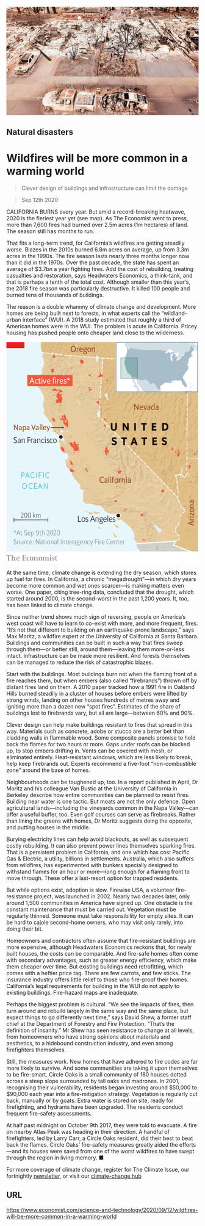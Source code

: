 ![](./images/20200912_STP002_0.jpg)

## Natural disasters

# Wildfires will be more common in a warming world

> Clever design of buildings and infrastructure can limit the damage

> Sep 12th 2020

CALIFORNIA BURNS every year. But amid a record-breaking heatwave, 2020 is the fieriest year yet (see map). As The Economist went to press, more than 7,600 fires had burned over 2.5m acres (1m hectares) of land. The season still has months to run.

That fits a long-term trend, for California’s wildfires are getting steadily worse. Blazes in the 2010s burned 6.8m acres on average, up from 3.3m acres in the 1990s. The fire season lasts nearly three months longer now than it did in the 1970s. Over the past decade, the state has spent an average of $3.7bn a year fighting fires. Add the cost of rebuilding, treating casualties and restoration, says Headwaters Economics, a think-tank, and that is perhaps a tenth of the total cost. Although smaller than this year’s, the 2018 fire season was particularly destructive. It killed 100 people and burned tens of thousands of buildings.

The reason is a double whammy of climate change and development. More homes are being built next to forests, in what experts call the “wildland-urban interface” (WUI). A 2018 study estimated that roughly a third of American homes were in the WUI. The problem is acute in California. Pricey housing has pushed people onto cheaper land close to the wilderness.



![](./images/20200912_STM963.png)

At the same time, climate change is extending the dry season, which stores up fuel for fires. In California, a chronic “megadrought”—in which dry years become more common and wet ones scarcer—is making matters even worse. One paper, citing tree-ring data, concluded that the drought, which started around 2000, is the second-worst in the past 1,200 years. It, too, has been linked to climate change.

Since neither trend shows much sign of reversing, people on America’s west coast will have to learn to co-exist with more, and more frequent, fires. “It’s not that different to building on an earthquake-prone landscape,” says Max Moritz, a wildfire expert at the University of California at Santa Barbara. Buildings and communities can be built in such a way that fires sweep through them—or better still, around them—leaving them more-or-less intact. Infrastructure can be made more resilient. And forests themselves can be managed to reduce the risk of catastrophic blazes.

Start with the buildings. Most buildings burn not when the flaming front of a fire reaches them, but when embers (also called “firebrands”) thrown off by distant fires land on them. A 2010 paper tracked how a 1991 fire in Oakland Hills burned steadily in a cluster of houses before embers were lifted by strong winds, landing on other houses hundreds of metres away and igniting more than a dozen new “spot fires”. Estimates of the share of buildings lost to firebrands vary, but all are large—between 60% and 90%.

Clever design can help make buildings resistant to fires that spread in this way. Materials such as concrete, adobe or stucco are a better bet than cladding walls in flammable wood. Some composite panels promise to hold back the flames for two hours or more. Gaps under roofs can be blocked up, to stop embers drifting in. Vents can be covered with mesh, or eliminated entirely. Heat-resistant windows, which are less likely to break, help keep firebrands out. Experts recommend a five-foot “non-combustible zone” around the base of homes.

Neighbourhoods can be toughened up, too. In a report published in April, Dr Moritz and his colleague Van Bustic at the University of California in Berkeley describe how entire communities can be planned to resist fires. Building near water is one tactic. But moats are not the only defence. Open agricultural lands—including the vineyards common in the Napa Valley—can offer a useful buffer, too. Even golf courses can serve as firebreaks. Rather than lining the greens with homes, Dr Moritz suggests doing the opposite, and putting houses in the middle.

Burying electricity lines can help avoid blackouts, as well as subsequent costly rebuilding. It can also prevent power lines themselves sparking fires. That is a persistent problem in California, and one which has cost Pacific Gas & Electric, a utility, billions in settlements. Australia, which also suffers from wildfires, has experimented with bunkers specially designed to withstand flames for an hour or more—long enough for a flaming front to move through. These offer a last-resort option for trapped residents.

But while options exist, adoption is slow. Firewise USA, a volunteer fire-resistance project, was launched in 2002. Nearly two decades later, only around 1,500 communities in America have signed up. One obstacle is the constant maintenance that must be carried out. Vegetation must be regularly thinned. Someone must take responsibility for empty sites. It can be hard to cajole second-home owners, who may visit only rarely, into doing their bit.

Homeowners and contractors often assume that fire-resistant buildings are more expensive, although Headwaters Economics reckons that, for newly built houses, the costs can be comparable. And fire-safe homes often come with secondary advantages, such as greater energy efficiency, which make them cheaper over time. But existing buildings need retrofitting, which comes with a heftier price tag. There are few carrots, and few sticks. The insurance industry offers little relief to those who fire-proof their homes. California’s legal requirements for building in the WUI do not apply to existing buildings. Fire-hazard maps are inadequate.

Perhaps the biggest problem is cultural. “We see the impacts of fires, then turn around and rebuild largely in the same way and the same place, but expect things to go differently next time,” says David Shew, a former staff chief at the Department of Forestry and Fire Protection. “That’s the definition of insanity.” Mr Shew has seen resistance to change at all levels, from homeowners who have strong opinions about materials and aesthetics, to a hidebound construction industry, and even among firefighters themselves.

Still, the measures work. New homes that have adhered to fire codes are far more likely to survive. And some communities are taking it upon themselves to be fire-smart. Circle Oaks is a small community of 180 houses dotted across a steep slope surrounded by tall oaks and madrones. In 2001, recognising their vulnerability, residents began investing around $50,000 to $90,000 each year into a fire-mitigation strategy. Vegetation is regularly cut back, manually or by goats. Extra water is stored on site, ready for firefighting, and hydrants have been upgraded. The residents conduct frequent fire-safety assessments.

At half past midnight on October 9th 2017, they were told to evacuate. A fire on nearby Atlas Peak was heading in their direction. A handful of firefighters, led by Larry Carr, a Circle Oaks resident, did their best to beat back the flames. Circle Oaks’ fire-safety measures greatly aided the efforts—and its houses were saved from one of the worst wildfires to have swept through the region in living memory. ■

For more coverage of climate change, register for The Climate Issue, our fortnightly [newsletter](https://www.economist.com//theclimateissue/), or visit our [climate-change hub](https://www.economist.com//news/2020/04/24/the-economists-coverage-of-climate-change)

## URL

https://www.economist.com/science-and-technology/2020/09/12/wildfires-will-be-more-common-in-a-warming-world
